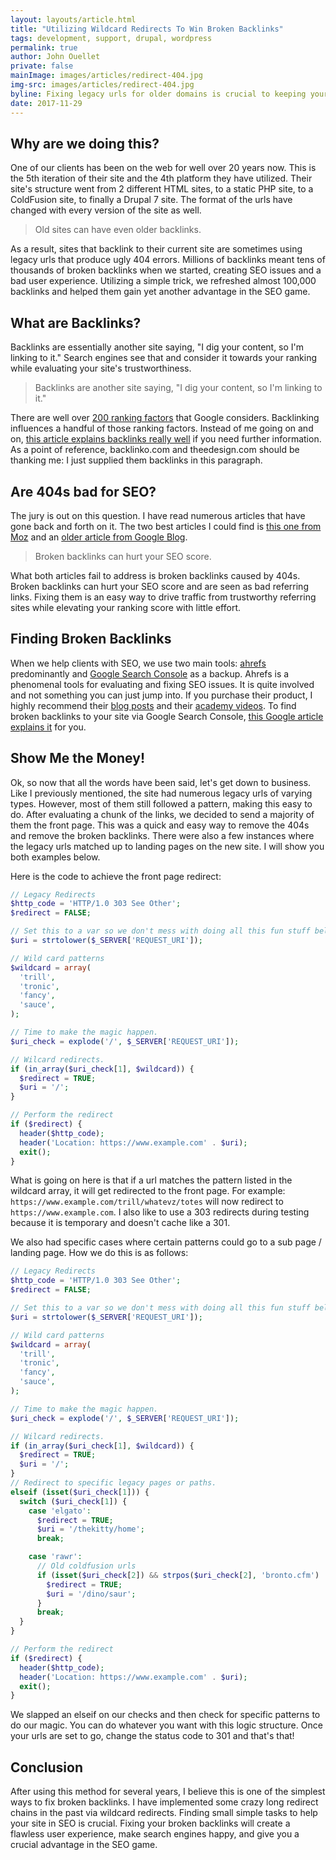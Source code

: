```yaml
---
layout: layouts/article.html
title: "Utilizing Wildcard Redirects To Win Broken Backlinks"
tags: development, support, drupal, wordpress
permalink: true
author: John Ouellet
private: false
mainImage: images/articles/redirect-404.jpg
img-src: images/articles/redirect-404.jpg
byline: Fixing legacy urls for older domains is crucial to keeping your ranking healthy on search engines.  I will show you how to do this via PHP, but this can be applied to any language.
date: 2017-11-29
---
```


Why are we doing this?
----------------------

One of our clients has been on the web for well over 20 years now.  This is the 5th iteration of their site and the 4th platform they have utilized.  Their site's structure went from 2 different HTML sites, to a static PHP site, to a ColdFusion site, to finally a Drupal 7 site. The format of the urls have changed with every version of the site as well.

> Old sites can have even older backlinks.

As a result, sites that backlink to their current site are sometimes using legacy urls that produce ugly 404 errors. Millions of backlinks meant tens of thousands of broken backlinks when we started, creating SEO issues and a bad user experience.  Utilizing a simple trick, we refreshed almost 100,000 backlinks and helped them gain yet another advantage in the SEO game.


What are Backlinks?
-------------------

Backlinks are essentially another site saying, "I dig your content, so I'm linking to it."  Search engines see that and consider it towards your ranking while evaluating your site's trustworthiness.

> Backlinks are another site saying, "I dig your content, so I'm linking to it."

There are well over [200 ranking factors](https://backlinko.com/google-ranking-factors) that Google considers.  Backlinking influences a handful of those ranking factors.  Instead of me going on and on, [this article explains backlinks really well](https://www.theedesign.com/blog/2016/what-are-backlinks-seo) if you need further information.  As a point of reference, backlinko.com and theedesign.com should be thanking me: I just supplied them backlinks in this paragraph.


Are 404s bad for SEO?
---------------------

The jury is out on this question.  I have read numerous articles that have gone back and forth on it.  The two best articles I could find is [this one from Moz](https://moz.com/blog/are-404-pages-always-bad-for-seo) and an [older article from Google Blog](https://webmasters.googleblog.com/2011/05/do-404s-hurt-my-site.html).

> Broken backlinks can hurt your SEO score.

What both articles fail to address is broken backlinks caused by 404s.  Broken backlinks can hurt your SEO score and are seen as bad referring links.  Fixing them is an easy way to drive traffic from trustworthy referring sites while elevating your ranking score with little effort.


Finding Broken Backlinks
------------------------

When we help clients with SEO, we use two main tools: [ahrefs](https://ahrefs.com) predominantly and [Google Search Console](https://www.google.com/webmasters/tools/home?hl=en) as a backup.  Ahrefs is a phenomenal tools for evaluating and fixing SEO issues.  It is quite involved and not something you can just jump into.  If you purchase their product, I highly recommend their [blog posts](https://ahrefs.com/blog/) and their [academy videos](https://ahrefs.com/academy).  To find broken backlinks to your site via Google Search Console, [this Google article explains it](https://support.google.com/webmasters/answer/55281?hl=en) for you.


Show Me the Money!
------------------

Ok, so now that all the words have been said, let's get down to business.  Like I previously mentioned, the site had numerous legacy urls of varying types.  However, most of them still followed a pattern, making this easy to do.  After evaluating a chunk of the links, we decided to send a majority of them the front page.  This was a quick and easy way to remove the 404s and remove the broken backlinks.  There were also a few instances where the legacy urls matched up to landing pages on the new site.  I will show you both examples below.

Here is the code to achieve the front page redirect:

```php
// Legacy Redirects
$http_code = 'HTTP/1.0 303 See Other';
$redirect = FALSE;

// Set this to a var so we don't mess with doing all this fun stuff below.
$uri = strtolower($_SERVER['REQUEST_URI']);

// Wild card patterns
$wildcard = array(
  'trill',
  'tronic',
  'fancy',
  'sauce',
);

// Time to make the magic happen.
$uri_check = explode('/', $_SERVER['REQUEST_URI']);

// Wilcard redirects.
if (in_array($uri_check[1], $wildcard)) {
  $redirect = TRUE;
  $uri = '/';
}

// Perform the redirect
if ($redirect) {
  header($http_code);
  header('Location: https://www.example.com' . $uri);
  exit();
}

```

What is going on here is that if a url matches the pattern listed in the wildcard array, it will get redirected to the front page.  For example: ```https://www.example.com/trill/whatevz/totes``` will now redirect to ```https://www.example.com```.  I also like to use a 303 redirects during testing because it is temporary and doesn't cache like a 301.

We also had specific cases where certain patterns could go to a sub page / landing page.  How we do this is as follows:

```php
// Legacy Redirects
$http_code = 'HTTP/1.0 303 See Other';
$redirect = FALSE;

// Set this to a var so we don't mess with doing all this fun stuff below.
$uri = strtolower($_SERVER['REQUEST_URI']);

// Wild card patterns
$wildcard = array(
  'trill',
  'tronic',
  'fancy',
  'sauce',
);

// Time to make the magic happen.
$uri_check = explode('/', $_SERVER['REQUEST_URI']);

// Wilcard redirects.
if (in_array($uri_check[1], $wildcard)) {
  $redirect = TRUE;
  $uri = '/';
}
// Redirect to specific legacy pages or paths.
elseif (isset($uri_check[1])) {
  switch ($uri_check[1]) {
    case 'elgato':
      $redirect = TRUE;
      $uri = '/thekitty/home';
      break;

    case 'rawr':
      // Old coldfusion urls
      if (isset($uri_check[2]) && strpos($uri_check[2], 'bronto.cfm') !== FALSE) {
        $redirect = TRUE;
        $uri = '/dino/saur';
      }
      break;
  }
}

// Perform the redirect
if ($redirect) {
  header($http_code);
  header('Location: https://www.example.com' . $uri);
  exit();
}
```

We slapped an elseif on our checks and then check for specific patterns to do our magic.  You can do whatever you want with this logic structure.  Once your urls are set to go, change the status code to 301 and that's that!


Conclusion
----------

After using this method for several years, I believe this is one of the simplest ways to fix broken backlinks.   I have implemented some crazy long redirect chains in the past via wildcard redirects.  Finding small simple tasks to help your site in SEO is crucial.  Fixing your broken backlinks will create a flawless user experience, make search engines happy, and give you a crucial advantage in the SEO game.
